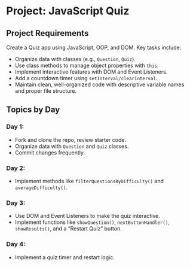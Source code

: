 # Project: JavaScript Quiz

## Project Requirements

Create a Quiz app using JavaScript, OOP, and DOM. Key tasks include:

- Organize data with classes (e.g., `Question`, `Quiz`).
- Use class methods to manage object properties with `this`.
- Implement interactive features with DOM and Event Listeners.
- Add a countdown timer using `setInterval/clearInterval`.
- Maintain clean, well-organized code with descriptive variable names and proper file structure.

## Topics by Day

### Day 1:
- Fork and clone the repo, review starter code.
- Organize data with `Question` and `Quiz` classes.
- Commit changes frequently.

### Day 2:
- Implement methods like `filterQuestionsByDifficulty()` and `averageDifficulty()`.

### Day 3:
- Use DOM and Event Listeners to make the quiz interactive.
- Implement functions like `showQuestion()`, `nextButtonHandler()`, `showResults()`, and a “Restart Quiz” button.

### Day 4:
- Implement a quiz timer and restart logic.
